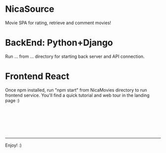 # NicaSource
Movie SPA for rating, retrieve and comment movies!

# BackEnd: Python+Django
Run ...  from ... directory for starting back server and API connection.

# Frontend React
Once npm installed, run "npm start" from NicaMovies directory to run frontend service. You'll find a quick tutorial and web tour in the landing page :) 


<br/>
<br/>
<br/>
<br/>
<br/>

-------------------------------------------------------------------------------------------------
Enjoy! :)
